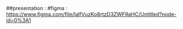 ##presentation :
#figma : 
https://www.figma.com/file/lalfVuzKo8rtzD3ZWF9aHC/Untitled?node-id=0%3A1


